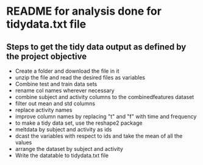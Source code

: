 # README for analysis done for tidydata.txt file

## Steps to get the tidy data output as defined by the project objective
* Create a folder and download the file in it
* unzip the file and read the desired files as variables
* Combine test and train data sets
* rename col names wherever necessary
* combine subject and activity columns to the combinedfeatures dataset
* filter out mean and std columns
* replace activity names 
* improve column names by replacing "t" and "f" with time and frequency
* to make a tidy data set, use the reshape2 package
* meltdata by subject and activity as ids
* dcast the variables with respect to ids and take the mean of all the values
* arrange the dataset by subject and activity
* Write the datatable to tidydata.txt file

